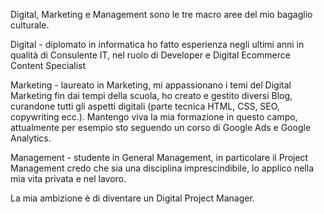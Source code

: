 Digital, Marketing e Management sono le tre macro aree del mio bagaglio culturale.

Digital - diplomato in informatica ho fatto esperienza negli ultimi anni in qualità di Consulente IT, nel ruolo di Developer e Digital Ecommerce Content Specialist

Marketing - laureato in Marketing, mi appassionano i temi del Digital Marketing fin dai tempi della scuola, ho creato e gestito diversi Blog, curandone tutti gli aspetti digitali (parte tecnica HTML, CSS, SEO, copywriting ecc.). Mantengo viva la mia formazione in questo campo, attualmente per esempio sto seguendo un corso di Google Ads e Google Analytics. 

Management - studente in General Management, in particolare il Project Management credo che sia una disciplina imprescindibile, lo applico nella mia vita privata e nel lavoro.

La mia ambizione è di diventare un Digital Project Manager. 